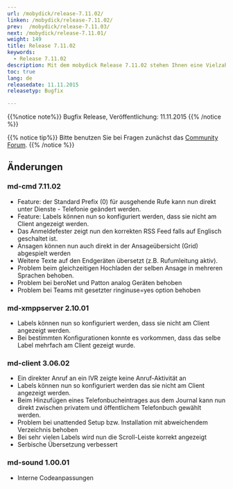 ```yaml
---
url: /mobydick/release-7.11.02/
linken: /mobydick/release-7.11.02/
prev:  /mobydick/release-7.11.03/
next: /mobydick/release-7.11.01/
weight: 149
title: Release 7.11.02
keywords: 
  - Release 7.11.02
description: Mit dem mobydick Release 7.11.02 stehen Ihnen eine Vielzahl an neuen Funtionen zur Verfügung.
toc: true
lang: de
releasedate: 11.11.2015
releasetyp: Bugfix

---
```


{{%notice note%}}
Bugfix Release, Veröffentlichung: 11.11.2015
{{% /notice %}}

{{% notice tip%}}
Bitte benutzen Sie bei Fragen zunächst das [Community Forum](http://community.pascom.net/forum.php "Zu unserem Forum").
{{% /notice %}}

## Änderungen

### md-cmd 7.11.02

*   Feature: der Standard Prefix (0) für ausgehende Rufe kann nun direkt unter Dienste - Telefonie geändert werden.
*   Feature: Labels können nun so konfiguriert werden, dass sie nicht am Client angezeigt werden.
*   Das Anmeldefester zeigt nun den korrekten RSS Feed falls auf Englisch geschaltet ist.
*   Ansagen können nun auch direkt in der Ansageübersicht (Grid) abgespielt werden
*   Weitere Texte auf den Endgeräten übersetzt (z.B. Rufumleitung aktiv).
*   Problem beim gleichzeitigen Hochladen der selben Ansage in mehreren Sprachen behoben.
*   Problem bei beroNet und Patton analog Geräten behoben
*   Problem bei Teams mit gesetzter ringinuse=yes option behoben

### md-xmppserver 2.10.01

*   Labels können nun so konfiguriert werden, dass sie nicht am Client angezeigt werden.
*   Bei bestimmten Konfigurationen konnte es vorkommen, dass das selbe Label mehrfach am Client gezeigt wurde.

### md-client 3.06.02

*   Ein direkter Anruf an ein IVR zeigte keine Anruf-Aktivität an
*   Labels können nun so konfiguriert werden das sie nicht am Client angezeigt werden.
*   Beim Hinzufügen eines Telefonbucheintrages aus dem Journal kann nun direkt zwischen privatem und öffentlichem Telefonbuch gewählt werden.
*   Problem bei unattended Setup bzw. Installation mit abweichendem Verzeichnis behoben
*   Bei sehr vielen Labels wird nun die Scroll-Leiste korrekt angezeigt
*   Serbische Übersetzung verbessert

### md-sound 1.00.01

*   Interne Codeanpassungen